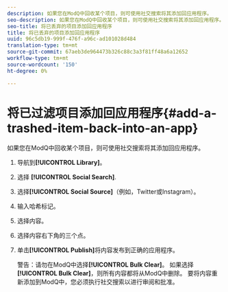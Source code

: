```yaml
---
description: 如果您在ModQ中回收某个项目，则可使用社交搜索将其添加回应用程序。
seo-description: 如果您在ModQ中回收某个项目，则可使用社交搜索将其添加回应用程序。
seo-title: 将已丢弃的项目添加回应用程序
title: 将已丢弃的项目添加回应用程序
uuid: 96c5db19-999f-476f-a96c-ad101028d484
translation-type: tm+mt
source-git-commit: 67aeb3de964473b326c88c3a3f81ff48a6a12652
workflow-type: tm+mt
source-wordcount: '150'
ht-degree: 0%

---
```



# 将已过滤项目添加回应用程序{#add-a-trashed-item-back-into-an-app}

如果您在ModQ中回收某个项目，则可使用社交搜索将其添加回应用程序。

1. 导航到&#x200B;**[!UICONTROL Library]**。
1. 选择 **[!UICONTROL Social Search]**.
1. 选择&#x200B;**[!UICONTROL Social Source]**（例如，Twitter或Instagram）。
1. 输入哈希标记。
1. 选择内容。
1. 选择内容右下角的三个点。
1. 单击&#x200B;**[!UICONTROL Publish]**&#x200B;将内容发布到正确的应用程序。

   警告：请勿在ModQ中选择&#x200B;**[!UICONTROL Bulk Clear]**。 如果选择&#x200B;**[!UICONTROL Bulk Clear]**，则所有内容都将从ModQ中删除。 要将内容重新添加到ModQ中，您必须执行社交搜索以进行审阅和批准。
